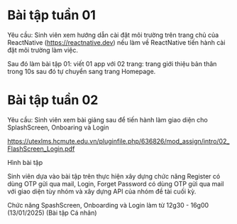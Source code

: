 # Bài tập tuần 01
Yêu cầu: Sinh viên xem hướng dẫn cài đặt môi trường trên trang chủ của ReactNative (https://reactnative.dev) nếu làm về ReactNative tiến hành cài đặt môi trường làm việc.

Sau đó làm bài tập 01: viết 01 app với 02 trang: trang giới thiệu bản thân trong 10s sau đó tự chuyển sang trang Homepage.
# Bài tập tuần 02
Yêu cầu: Sinh viên xem bài giảng sau để tiến hành làm giao diện cho SplashScreen, Onboaring và Login

https://utexlms.hcmute.edu.vn/pluginfile.php/636826/mod_assign/intro/02_FlashScreen_Login.pdf

Hình bài tập

Sinh viên dựa vào bài tập trên thực hiện xây dựng chức năng Register có dùng OTP gửi qua mail, Login, Forget Password có dùng OTP gửi qua mail với giao diện tùy nhóm và xây dựng API của nhóm đề tài cuối kỳ.

Chức năng SpashScreen, Onboarding và Login làm từ 12g30 - 16g00 (13/01/2025) (Bài tập Cá nhân)
